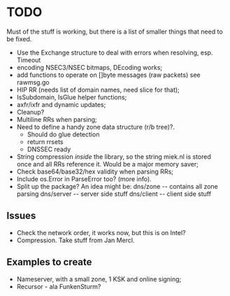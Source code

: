 # TODO

Must of the stuff is working, but there is a list of smaller
things that need to be fixed.

* Use the Exchange structure to deal with errors when resolving, esp. Timeout
* encoding NSEC3/NSEC bitmaps, DEcoding works;
* add functions to operate on []byte messages (raw packets) see rawmsg.go
* HIP RR (needs list of domain names, need slice for that);
* IsSubdomain, IsGlue helper functions;
* axfr/ixfr and dynamic updates;
* Cleanup?
* Multiline RRs when parsing;
* Need to define a handy zone data structure (r/b tree)?.
  - Should do glue detection
  - return rrsets
  - DNSSEC ready
* String compression *inside* the library, so the string
  miek.nl is stored once and all RRs reference it. Would be
  a major memory saver;
* Check base64/base32/hex validity when parsing RRs;
* Include os.Error in ParseError too? (more info).
* Split up the package? An idea might be:
    dns/zone        -- contains all zone parsing
    dns/server      -- server side stuff
    dns/client      -- client side stuff

## Issues

* Check the network order, it works now, but this is on Intel?
* Compression. Take stuff from Jan Mercl.

## Examples to create

* Nameserver, with a small zone, 1 KSK and online signing;
* Recursor - ala FunkenSturm?
